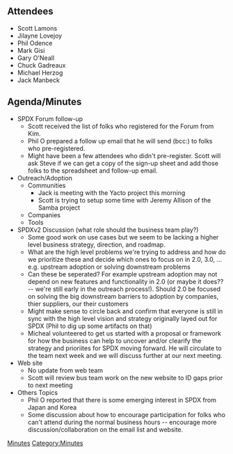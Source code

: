 ## Attendees

  - Scott Lamons
  - Jilayne Lovejoy
  - Phil Odence
  - Mark Gisi
  - Gary O'Neall
  - Chuck Gadreaux
  - Michael Herzog
  - Jack Manbeck

## Agenda/Minutes

  - SPDX Forum follow-up
      - Scott received the list of folks who registered for the Forum
        from Kim.
      - Phil O prepared a follow up email that he will send (bcc:) to
        folks who pre-registered.
      - Might have been a few attendees who didn't pre-register. Scott
        will ask Steve if we can get a copy of the sign-up sheet and add
        those folks to the spreadsheet and follow-up email.
  - Outreach/Adoption
      - Communities
          - Jack is meeting with the Yacto project this morning
          - Scott is trying to setup some time with Jeremy Allison of
            the Samba project
      - Companies
      - Tools
  - SPDXv2 Discussion (what role should the business team play?)
      - Some good work on use cases but we seem to be lacking a higher
        level business strategy, direction, and roadmap.
      - What are the high level problems we're trying to address and how
        do we prioritize these and decide which ones to focus on in 2.0,
        3.0, ... e.g. upstream adoption or solving downstream problems
      - Can these be seperated? For example upstream adoption may not
        depend on new features and functionality in 2.0 (or maybe it
        does?? -- we're still early in the outreach process\!). Should
        2.0 be focused on solving the big downstream barriers to
        adoption by companies, thier suppliers, our their customers
      - Might make sense to circle back and confirm that everyone is
        still in sync with the high level vision and strategy originally
        layed out for SPDX (Phil to dig up some artifacts on that)
      - Micheal volunteered to get us started with a proposal or
        framework for how the business can help to uncover and/or
        clearify the strategy and prioriites for SPDX moving forward. He
        will circulate to the team next week and we will discuss further
        at our next meeting.
  - Web site
      - No update from web team
      - Scott will review bus team work on the new website to ID gaps
        prior to next meeting
  - Others Topics
      - Phil O reported that there is some emerging interest in SPDX
        from Japan and Korea
      - Some discussion about how to encourage participation for folks
        who can't attend during the normal business hours -- encourage
        more discussion/collaboration on the email list and website.

[Minutes](Category:Business "wikilink")
[Category:Minutes](Category:Minutes "wikilink")
